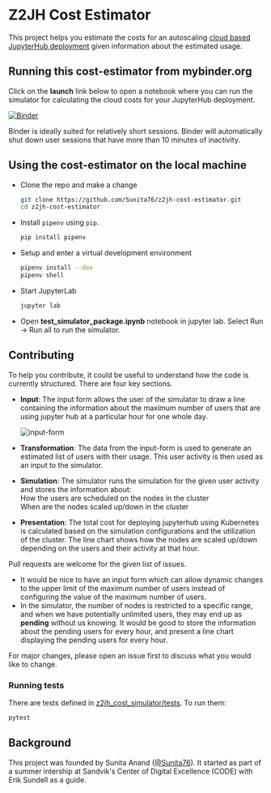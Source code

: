 # Z2JH Cost Estimator
This project helps you estimate the costs for an autoscaling [cloud based JupyterHub deployment](https://z2jh.jupyter.org/en/latest/) given information about the estimated usage.

## Running this cost-estimator from mybinder.org

Click on the **launch** link below to open a notebook where you can run the simulator for calculating the cloud costs for your JupyterHub deployment.

[![Binder](https://mybinder.org/badge_logo.svg)](https://mybinder.org/v2/gh/Sunita76/z2jh-cost-estimator/master?urlpath=/lab/tree/notebooks/test_simulator_package.ipynb)

Binder is ideally suited for relatively short sessions. Binder will automatically shut down user sessions that have more than 10 minutes of inactivity.

## Using the cost-estimator on the local machine

- Clone the repo and make a change

    ```sh
    git clone https://github.com/Sunita76/z2jh-cost-estimator.git
    cd z2jh-cost-estimator
    ```

- Install `pipenv` using `pip`.

    ```sh
    pip install pipenv
    ```

- Setup and enter a virtual development environment

    ```sh
    pipenv install --dev
    pipenv shell
    ```
    
- Start JupyterLab

    ```sh
    jupyter lab
    ```
    
- Open **test_simulator_package.ipynb** notebook in jupyter lab.
  Select Run -> Run all to run the simulator.
  

## Contributing

To help you contribute, it could be useful to understand how the code is currently structured. There are four key sections.
   
- **Input**: The input form allows the user of the simulator to draw a line containing the information about the maximum number of users that are using jupyter hub at a particular hour for one whole day.

    ![input-form](https://user-images.githubusercontent.com/47885949/60585313-bc818600-9d8f-11e9-9ba5-2aa14e72f6cb.png)
    
- **Transformation**: The data from the input-form is used to generate an estimated list of users with their usage. This user activity is then used as an input to the simulator.
 
- **Simulation**: The simulator runs the simulation for the given user activity and stores the information about:  
    How the users are scheduled on the nodes in the cluster   
    When are the nodes scaled up/down in the cluster

- **Presentation**: The total cost for deploying jupyterhub using Kubernetes is calculated based on the simulation configurations and the utilization of the cluster.
    The line chart shows how the nodes are scaled up/down depending on the users and their activity at that hour.
  
Pull requests are welcome for the given list of issues.

- It would be nice to have an input form which can allow dynamic changes to the upper limit of the maximum number of users instead of configuring the value of the maximum number of users.  
- In the simulator, the number of nodes is restricted to a specific range, and when we have potentially unlimited users, they may end up as **pending** without us knowing. It would be good to store the information about the pending users for every hour, and present a line chart displaying the pending users for every hour.  

  
For major changes, please open an issue first to discuss what you would like to change.
    
    
### Running tests

There are tests defined in [z2jh_cost_simulator/tests](z2jh_cost_simulator/tests). To run them:

```sh
pytest
```

## Background

This project was founded by Sunita Anand ([@Sunita76](https://github.com/Sunita76)). It started as part of a summer intership at Sandvik's Center of Digital Excellence (CODE) with Erik Sundell as a guide.
